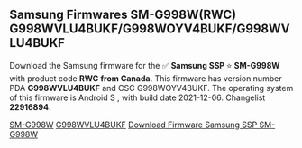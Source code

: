 <h2>Samsung Firmwares SM-G998W(RWC) G998WVLU4BUKF/G998WOYV4BUKF/G998WVLU4BUKF</h2>
Download the Samsung firmware for the ✅ <strong>Samsung SSP </strong> ⭐ <strong>SM-G998W</strong> with product code <strong>RWC</strong> <strong> from Canada</strong>. This firmware has version number PDA <strong>G998WVLU4BUKF</strong> and CSC G998WOYV4BUKF. The operating system of this firmware is Android S , with build date 2021-12-06. Changelist <strong>22916894</strong>.


[SM-G998W](https://samfirm.shop/samsung/model/SM-G998W)
[G998WVLU4BUKF](https://samfirm.shop/samsung/pda/G998WVLU4BUKF)
[Download Firmware Samsung SSP SM-G998W](https://samfirm.shop/samsung/firmware/480242)
